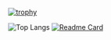 [![trophy](https://github-profile-trophy.vercel.app/?username=r0b0k&theme=algolia&no-frame=true&no-bg=true)](https://github.com/ryo-ma/github-profile-trophy)

![Top Langs](https://github-readme-stats.vercel.app/api/top-langs/?username=r0b0k&layout=compact&theme=tokyonight) [![Readme Card](https://github-readme-stats.vercel.app/api/pin/?username=r0b0k&repo=challenge-nectia&theme=tokyonight)](https://github.com/r0b0k/challenge-nectia)
